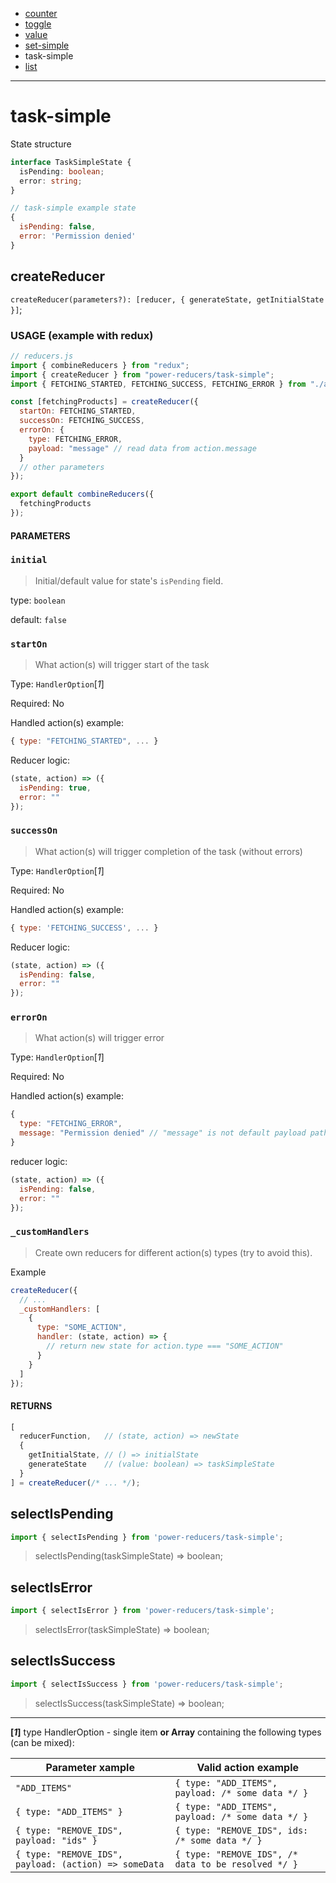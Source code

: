 - [counter](docs/counter.md)
- [toggle](docs/toggle.md)
- [value](docs/value.md)
- [set-simple](docs/set-simple.md)
- task-simple
- [list](docs/list.md)

---

# task-simple

State structure

```ts
interface TaskSimpleState {
  isPending: boolean;
  error: string;
}
```

```js
// task-simple example state
{
  isPending: false,
  error: 'Permission denied'
}
```

## createReducer

`createReducer(parameters?): [reducer, { generateState, getInitialState }]`;

### USAGE (example with redux)

```js
// reducers.js
import { combineReducers } from "redux";
import { createReducer } from "power-reducers/task-simple";
import { FETCHING_STARTED, FETCHING_SUCCESS, FETCHING_ERROR } from "./actions";

const [fetchingProducts] = createReducer({
  startOn: FETCHING_STARTED,
  successOn: FETCHING_SUCCESS,
  errorOn: {
    type: FETCHING_ERROR,
    payload: "message" // read data from action.message
  }
  // other parameters
});

export default combineReducers({
  fetchingProducts
});
```

#### PARAMETERS

### **`initial`**

> Initial/default value for state's `isPending` field.

type: `boolean`

default: `false`

### **`startOn`**

> What action(s) will trigger start of the task

Type: `HandlerOption`[_1_]

Required: No

Handled action(s) example:

```js
{ type: "FETCHING_STARTED", ... }
```

Reducer logic:

```js
(state, action) => ({
  isPending: true,
  error: ""
});
```

### **`successOn`**

> What action(s) will trigger completion of the task (without errors)

Type: `HandlerOption`[_1_]

Required: No

Handled action(s) example:

```js
{ type: 'FETCHING_SUCCESS', ... }
```

Reducer logic:

```js
(state, action) => ({
  isPending: false,
  error: ""
});
```

### **`errorOn`**

> What action(s) will trigger error

Type: `HandlerOption`[_1_]

Required: No

Handled action(s) example:

```js
{
  type: "FETCHING_ERROR",
  message: "Permission denied" // "message" is not default payload path
}
```

reducer logic:

```js
(state, action) => ({
  isPending: false,
  error: ""
});
```

### **`_customHandlers`**

> Create own reducers for different action(s) types (try to avoid this).

Example

```javascript
createReducer({
  // ...
  _customHandlers: [
    {
      type: "SOME_ACTION",
      handler: (state, action) => {
        // return new state for action.type === "SOME_ACTION"
      }
    }
  ]
});
```

#### RETURNS

```javascript
[
  reducerFunction,   // (state, action) => newState
  {
    getInitialState, // () => initialState
    generateState    // (value: boolean) => taskSimpleState
  }
] = createReducer(/* ... */);
```


## selectIsPending
```javascript
import { selectIsPending } from 'power-reducers/task-simple';
```
> selectIsPending(taskSimpleState) => boolean;


## selectIsError
```javascript
import { selectIsError } from 'power-reducers/task-simple';
```
> selectIsError(taskSimpleState) => boolean;

## selectIsSuccess
```javascript
import { selectIsSuccess } from 'power-reducers/task-simple';
```
> selectIsSuccess(taskSimpleState) => boolean;


___

**[_1_]** type HandlerOption - single item **or Array** containing the following types (can be mixed):

| Parameter xample                                      | Valid action example                                |
| ----------------------------------------------------- | --------------------------------------------------- |
| `"ADD_ITEMS"`                                         | `{ type: "ADD_ITEMS", payload: /* some data */ }`   |
| `{ type: "ADD_ITEMS" }`                               | `{ type: "ADD_ITEMS", payload: /* some data */ }`   |
| `{ type: "REMOVE_IDS", payload: "ids" }`              | `{ type: "REMOVE_IDS", ids: /* some data */ }`      |
| `{ type: "REMOVE_IDS", payload: (action) => someData` | `{ type: "REMOVE_IDS", /* data to be resolved */ }` |

